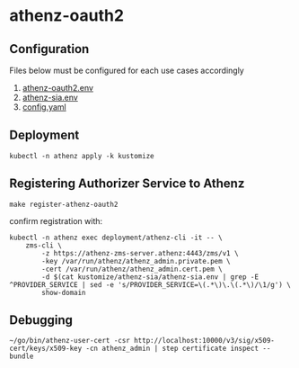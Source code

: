# athenz-oauth2

## Configuration

Files below must be configured for each use cases accordingly

1. [athenz-oauth2.env](kustomize/athenz-oauth2/athenz-oauth2.env)
1. [athenz-sia.env](kustomize/athenz-sia/athenz-sia.env)
1. [config.yaml](kustomize/athenz-oauth2/policy/config.yaml)

## Deployment

```
kubectl -n athenz apply -k kustomize
```

## Registering Authorizer Service to Athenz

```
make register-athenz-oauth2
```

confirm registration with:

```
kubectl -n athenz exec deployment/athenz-cli -it -- \
    zms-cli \
        -z https://athenz-zms-server.athenz:4443/zms/v1 \
        -key /var/run/athenz/athenz_admin.private.pem \
        -cert /var/run/athenz/athenz_admin.cert.pem \
        -d $(cat kustomize/athenz-sia/athenz-sia.env | grep -E ^PROVIDER_SERVICE | sed -e 's/PROVIDER_SERVICE=\(.*\)\.\(.*\)/\1/g') \
        show-domain
```

## Debugging

```
~/go/bin/athenz-user-cert -csr http://localhost:10000/v3/sig/x509-cert/keys/x509-key -cn athenz_admin | step certificate inspect --bundle
```
